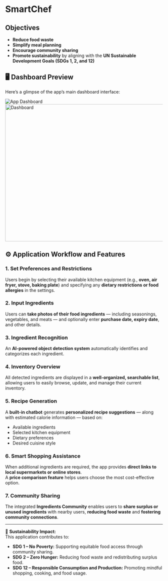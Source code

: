 # SmartChef
## Objectives
- **Reduce food waste**
- **Simplify meal planning**
- **Encourage community sharing**
- **Promote sustainability** by aligning with the **UN Sustainable Development Goals (SDGs 1, 2, and 12)**

## 🖥️ Dashboard Preview

Here’s a glimpse of the app’s main dashboard interface:

![App Dashboard]("C:\Users\vishn\Downloads\Dashboard.png")
<img width="931" height="439" alt="Dashboard" src="https://github.com/user-attachments/assets/dd47db85-9aff-4f92-aa1a-01aea70d681e" />

## ⚙️ Application Workflow and Features

### 1. Set Preferences and Restrictions
Users begin by selecting their available kitchen equipment (e.g., **oven, air fryer, stove, baking plate**) and specifying any **dietary restrictions or food allergies** in the settings.

### 2. Input Ingredients
Users can **take photos of their food ingredients** — including seasonings, vegetables, and meats — and optionally enter **purchase date, expiry date**, and other details.

### 3. Ingredient Recognition
An **AI-powered object detection system** automatically identifies and categorizes each ingredient.

### 4. Inventory Overview
All detected ingredients are displayed in a **well-organized, searchable list**, allowing users to easily browse, update, and manage their current inventory.

### 5. Recipe Generation
A **built-in chatbot** generates **personalized recipe suggestions** — along with estimated calorie information — based on:
- Available ingredients  
- Selected kitchen equipment  
- Dietary preferences  
- Desired cuisine style 

### 6. Smart Shopping Assistance
When additional ingredients are required, the app provides **direct links to local supermarkets or online stores**.  
A **price comparison feature** helps users choose the most cost-effective option.

### 7. Community Sharing
The integrated **Ingredients Community** enables users to **share surplus or unused ingredients** with nearby users, **reducing food waste** and **fostering community connections**.

---

💚 **Sustainability Impact:**  
This application contributes to:
- **SDG 1 – No Poverty:** Supporting equitable food access through community sharing.  
- **SDG 2 – Zero Hunger:** Reducing food waste and redistributing surplus food.  
- **SDG 12 – Responsible Consumption and Production:** Promoting mindful shopping, cooking, and food usage.
